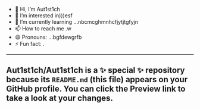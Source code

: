 - 👋 Hi, I’m Aut1st1ch 
- 👀 I’m interested in)))esf
- 🌱 I’m currently learning ...nbcmcghmnhcfjytjtgfyjn
- 📫 How to reach me .w
- 😄 Pronouns: ...bgfdewgrfb
- ⚡ Fun fact: .
---
Aut1st1ch/Aut1st1ch is a ✨ special ✨ repository because its `README.md` (this file) appears on your GitHub profile.
You can click the Preview link to take a look at your changes.
---

